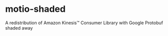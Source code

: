 # motio-shaded
A redistribution of Amazon Kinesis™ Consumer Library with Google Protobuf shaded away
